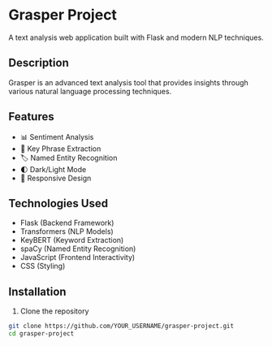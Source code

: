 # Grasper Project

A text analysis web application built with Flask and modern NLP techniques.

## Description
Grasper is an advanced text analysis tool that provides insights through various natural language processing techniques.

## Features
- 📊 Sentiment Analysis
- 🔑 Key Phrase Extraction
- 🏷️ Named Entity Recognition
- 🌓 Dark/Light Mode
- 📱 Responsive Design

## Technologies Used
- Flask (Backend Framework)
- Transformers (NLP Models)
- KeyBERT (Keyword Extraction)
- spaCy (Named Entity Recognition)
- JavaScript (Frontend Interactivity)
- CSS (Styling)

## Installation

1. Clone the repository
```bash
git clone https://github.com/YOUR_USERNAME/grasper-project.git
cd grasper-project
